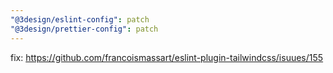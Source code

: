 ```yaml
---
"@3design/eslint-config": patch
"@3design/prettier-config": patch
---
```


fix: https://github.com/francoismassart/eslint-plugin-tailwindcss/isuues/155
